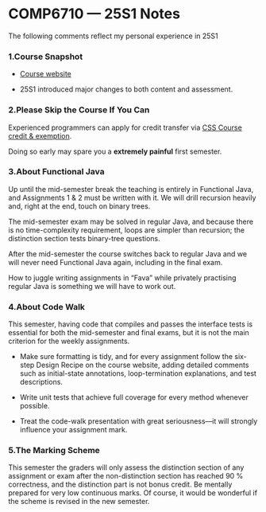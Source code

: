 # COMP6710 — 25S1 Notes 

The following comments reflect my personal experience in 25S1

### 1.Course Snapshot

- [Course website](https://comp.anu.edu.au/courses/comp1110/)
  
- 25S1 introduced major changes to both content and assessment.

### 2.Please Skip the Course If You Can

Experienced programmers can apply for credit transfer via [CSS Course credit & exemption](https://systems.anu.edu.au/students/continuing/credit/).

Doing so early may spare you a **extremely painful** first semester.

### 3.About Functional Java

Up until the mid-semester break the teaching is entirely in Functional Java, and Assignments 1 & 2 must be written with it. We will drill recursion heavily and, right at the end, touch on binary trees. 

The mid-semester exam may be solved in regular Java, and because there is no time-complexity requirement, loops are simpler than recursion; the distinction section tests binary-tree questions. 

After the mid-semester the course switches back to regular Java and we will never need Functional Java again, including in the final exam. 

How to juggle writing assignments in “Fava” while privately practising regular Java is something we will have to work out.

### 4.About Code Walk

This semester, having code that compiles and passes the interface tests is essential for both the mid-semester and final exams, but it is not the main criterion for the weekly assignments. 

- Make sure formatting is tidy, and for every assignment follow the six-step Design Recipe on the course website, adding detailed comments such as initial-state annotations, loop-termination explanations, and test descriptions. 

- Write unit tests that achieve full coverage for every method whenever possible. 

- Treat the code-walk presentation with great seriousness—it will strongly influence your assignment mark.

### 5.The Marking Scheme

This semester the graders will only assess the distinction section of any assignment or exam after the non-distinction section has reached 90 % correctness, and the distinction part is not bonus credit. Be mentally prepared for very low continuous marks. Of course, it would be wonderful if the scheme is revised in the new semester.
